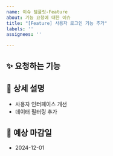 ```yaml
---
name: 이슈 템플릿-Feature
about: 기능 요청에 대한 이슈
title: "[Feature] 사용자 로그인 기능 추가"
labels: ''
assignees: ''

---
```


## ✨ 요청하는 기능
[//]: # (요청하는 기능의 내용을 작성합니다.)

## 📌 상세 설명
[//]: # (요청하는 기능의 구체적인 동작이나 화면 등을 작성합니다.)

- 사용자 인터페이스 개선
- 데이터 필터링 추가

## 📅 예상 마감일
[//]: # (요청한 기능 개발 완료 시점을 적습니다.)

- 2024-12-01
